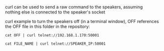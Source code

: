 curl can be used to send a raw command to the speakers, assuming nothing else is connected to the speaker's socket

curl example to turn the speakers off (in a terminal window), OFF references the OFF file in this folder in the repository:

```cat OFF | curl telnet://192.168.1.170:50001```

```cat FILE_NAME | curl telnet://SPEAKER_IP:50001``` 
